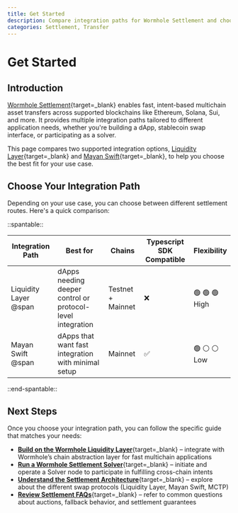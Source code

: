 ```yaml
---
title: Get Started
description: Compare integration paths for Wormhole Settlement and choose the best option for your use case—app, router, or protocol-level.
categories: Settlement, Transfer
---
```


# Get Started

## Introduction

[Wormhole Settlement](/docs/products/settlement/overview/){target=\_blank} enables fast, intent-based multichain asset transfers across supported blockchains like Ethereum, Solana, Sui, and more. It provides multiple integration paths tailored to different application needs, whether you're building a dApp, stablecoin swap interface, or participating as a solver.

This page compares two supported integration options, [Liquidity Layer](/docs/products/settlement/concepts/architecture/#wormhole-liquidity-layer){target=\_blank} and [Mayan Swift](/docs/products/settlement/concepts/architecture/#mayan-swift){target=\_blank}, to help you choose the best fit for your use case.

## Choose Your Integration Path

Depending on your use case, you can choose between different settlement routes. Here's a quick comparison:

<div markdown class="full-width">

::spantable::

| Integration Path               | Best for                              | Chains             | Typescript SDK Compatible | Flexibility| 
|--------------------------------|---------------------------------------|--------------------|--------------------|--------------------|
| Liquidity Layer @span | dApps needing deeper control or protocol-level integration| Testnet + Mainnet | ❌ | :green_circle: :green_circle: :green_circle: <br> High | 
| Mayan Swift @span              | dApps that want fast integration with minimal setup | Mainnet           | ✅ | :green_circle: :white_circle: :white_circle: <br> Low | 

::end-spantable::

</div>

## Next Steps

Once you choose your integration path, you can follow the specific guide that matches your needs:

 - [**Build on the Wormhole Liquidity Layer**](/docs/products/settlement/guides/liquidity-layer/){target=\_blank} – integrate with Wormhole’s chain abstraction layer for fast multichain applications
 - [**Run a Wormhole Settlement Solver**](/docs/products/settlement/guides/solver/){target=\_blank} – initiate and operate a Solver node to participate in fulfilling cross-chain intents
 - [**Understand the Settlement Architecture**](/docs/products/settlement/concepts/architecture/){target=\_blank} – explore about the different swap protocols (Liquidity Layer, Mayan Swift, MCTP)
 - [**Review Settlement FAQs**](/docs/products/settlement/faqs/){target=\_blank} – refer to common questions about auctions, fallback behavior, and settlement guarantees
